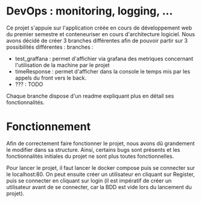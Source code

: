 # DevOps : monitoring, logging, ...

Ce projet s'appuie sur l'application créée en cours de développement web du premier semestre et conteneuriser en cours d'architecture logiciel.
Nous avons décidé de créer 3 branches différentes afin de pouvoir partir sur 3 possibilités différentes :
branches :

  - test_graffana : permet d'affichier via grafana des metriques concernant l'utilisation de la machine par le projet
  - timeResponse : permet d'afficher dans la console le temps mis par les appels du front vers le back.
  - ??? : TODO

Chaque branche dispose d'un readme expliquant plus en détail ses fonctionnalités.

# Fonctionnement

Afin de correctement faire fonctionner le projet, nous avons dû grandement le modifier dans sa structure. Ainsi, certains bugs sont présents et les fonctionnalités initiales du projet ne sont plus toutes fonctionnelles.

Pour lancer le projet, il faut lancer le docker compose puis se connecter sur le localhost:80.
On peut ensuite créer un utilisateur en cliquant sur Register, puis se connecter en cliquant sur login (il est impératif de créer un utilisateur avant de se connecter, car la BDD est vide lors du lancement du projet).
